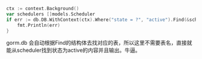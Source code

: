 ```go
ctx := context.Background()
var schedulers []models.Scheduler
if err := db.DB.WithContext(ctx).Where("state = ?", "active").Find(&schedulers).Error; err != nil {
    fmt.Println(err)
}
```

gorm.db 会自动根据Find的结构体去找对应的表，所以这里不需要表名，直接就能从scheduler找到状态为active的内容并且输出。牛逼。